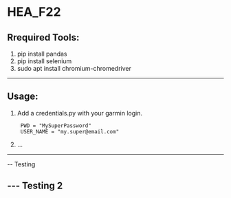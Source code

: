 # HEA_F22


Rrequired Tools:
----------------

1. pip install pandas 
2. pip install selenium
3. sudo apt install chromium-chromedriver

---

Usage:
------

1. Add a credentials.py with your garmin login.

        PWD = "MySuperPassword"
        USER_NAME = "my.super@email.com"

2. ...

---

-- Testing

--- Testing 2
---
